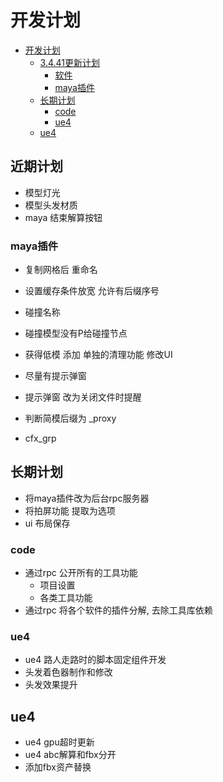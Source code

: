 # 开发计划

- [开发计划](#开发计划)
    - [3.4.41更新计划](#3441更新计划)
        - [软件](#软件)
        - [maya插件](#maya插件)
    - [长期计划](#长期计划)
        - [code](#code)
        - [ue4](#ue4)
    - [ue4](#ue4-1)

## 近期计划

- 模型灯光
- 模型头发材质
- maya 结束解算按钮

### maya插件
- 复制网格后 重命名 
- 设置缓存条件放宽 允许有后缀序号
- 碰撞名称
- 碰撞模型没有P给碰撞节点
- 获得低模 添加  单独的清理功能   修改UI
- 尽量有提示弹窗
- 提示弹窗 改为关闭文件时提醒


- 判断简模后缀为 _proxy
- cfx_grp

## 长期计划

- 将maya插件改为后台rpc服务器
- 将拍屏功能 提取为选项
- ui 布局保存

### code

- 通过rpc 公开所有的工具功能
    - 项目设置
    - 各类工具功能
- 通过rpc 将各个软件的插件分解, 去除工具库依赖

### ue4

- ue4 路人走路时的脚本固定组件开发
- 头发着色器制作和修改
- 头发效果提升

## ue4

* ue4 gpu超时更新
* ue4 abc解算和fbx分开
* 添加fbx资产替换

